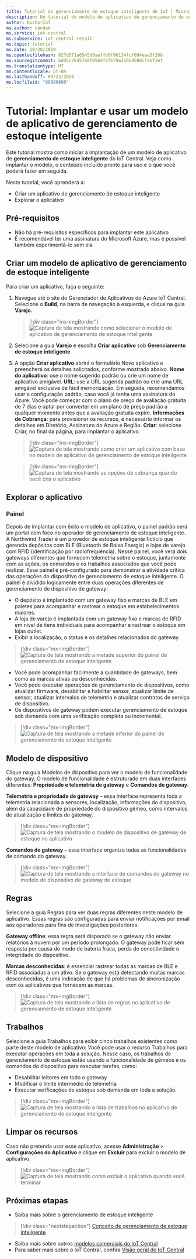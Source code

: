 ```yaml
---
title: Tutorial do gerenciamento de estoque inteligente de IoT | Microsoft Docs
description: Um tutorial do modelo de aplicativo de gerenciamento de estoque inteligente do IoT Central
author: KishorIoT
ms.author: nandab
ms.service: iot-central
ms.subservice: iot-central-retail
ms.topic: tutorial
ms.date: 10/20/2019
ms.openlocfilehash: 827d571a6545d0aaffb0f96134fcf094eaa5f26b
ms.sourcegitcommit: bdd5c76457b0f0504f4f679a316b959dcfabf1ef
ms.translationtype: HT
ms.contentlocale: pt-BR
ms.lasthandoff: 09/22/2020
ms.locfileid: "90980600"
---
```

# <a name="tutorial-deploy-and-walk-through-a-smart-inventory-management-application-template"></a>Tutorial: Implantar e usar um modelo de aplicativo de gerenciamento de estoque inteligente



Este tutorial mostra como iniciar a implantação de um modelo de aplicativo de **gerenciamento de estoque inteligente** do IoT Central. Veja como implantar o modelo, o conteúdo incluído pronto para uso e o que você poderá fazer em seguida.

Neste tutorial, você aprenderá a: 
* Criar um aplicativo de gerenciamento de estoque inteligente 
* Explorar o aplicativo 

## <a name="prerequisites"></a>Pré-requisitos

* Não há pré-requisitos específicos para implantar este aplicativo
* É recomendável ter uma assinatura do Microsoft Azure, mas é possível também experimentá-lo sem ela

## <a name="create-smart-inventory-management-application-template"></a>Criar um modelo de aplicativo de gerenciamento de estoque inteligente

Para criar um aplicativo, faça o seguinte:

1. Navegue até o site do Gerenciador de Aplicativos do Azure IoT Central. Selecione o **Build**, na barra de navegação à esquerda, e clique na guia **Varejo**.

    > [!div class="mx-imgBorder"]
    > ![Captura de tela mostrando como selecionar o modelo de aplicativo de gerenciamento de estoque inteligente](./media/tutorial-iot-central-smart-inventory-management/iotc_retail_homepage.png)

2. Selecione a guia **Varejo** e escolha **Criar aplicativo** sob **Gerenciamento de estoque inteligente**

3. A opção **Criar aplicativo** abrirá o formulário Novo aplicativo e preencherá os detalhes solicitados, conforme mostrado abaixo.
   **Nome do aplicativo**: use o nome sugerido padrão ou crie um nome de aplicativo amigável.
   **URL**: use a URL sugerida padrão ou crie uma URL amigável exclusiva de fácil memorização. Em seguida, recomendamos usar a configuração padrão, caso você já tenha uma assinatura do Azure. Você pode começar com o plano de preço de avaliação gratuita de 7 dias e optar por converter em um plano de preço padrão a qualquer momento antes que a avaliação gratuita expire.
   **Informações de Cobrança**: para provisionar os recursos, é necessário informar os detalhes em Diretório, Assinatura do Azure e Região.
   **Criar**: selecione Criar, no final da página, para implantar o aplicativo.

    > [!div class="mx-imgBorder"]
    > ![Captura de tela mostrando como criar um aplicativo com base no modelo de aplicativo de gerenciamento de estoque inteligente](./media/tutorial-iot-central-smart-inventory-management/smart_inventory_management_app_create.png)

    > [!div class="mx-imgBorder"]
    > ![Captura de tela mostrando as opções de cobrança quando você cria o aplicativo](./media/tutorial-iot-central-smart-inventory-management/smart-inventory-management-app-create-billinginfo.png)

## <a name="walk-through-the-application"></a>Explorar o aplicativo 

### <a name="dashboard"></a>Painel 

Depois de implantar com êxito o modelo de aplicativo, o painel padrão será um portal com foco no operador de gerenciamento de estoque inteligente. A Northwind Trader é um provedor de estoque inteligente fictício que gerencia depósitos com BLE (Bluetooth de Baixa Energia) e lojas de varejo com RFID (identificação por radiofrequência). Nesse painel, você verá dois gateways diferentes que fornecem telemetria sobre o estoque, juntamente com as ações, os comandos e os trabalhos associados que você pode realizar. Esse painel é pré-configurado para demonstrar a atividade crítica das operações do dispositivo de gerenciamento de estoque inteligente.
O painel é dividido logicamente entre duas operações diferentes de gerenciamento de dispositivo de gateway: 
   * O depósito é implantado com um gateway fixo e marcas de BLE em paletes para acompanhar e rastrear o estoque em estabelecimentos maiores.
   * A loja de varejo é implantada com um gateway fixo e marcas de RFID em nível de itens individuais para acompanhar e rastrear o estoque em lojas outlet.
   * Exibir a localização, o status e os detalhes relacionados do gateway. 

> [!div class="mx-imgBorder"]
> ![Captura de tela mostrando a metade superior do painel de gerenciamento de estoque inteligente](./media/tutorial-iot-central-smart-inventory-management/smart_inventory_management_dashboard1.png)

   * Você pode acompanhar facilmente a quantidade de gateways, bem como as marcas ativas ou desconhecidas.
   * Você pode executar operações de gerenciamento de dispositivos, como atualizar firmware, desabilitar e habilitar sensor, atualizar limite de sensor, atualizar intervalos de telemetria e atualizar contratos de serviço de dispositivo.
   * Os dispositivos de gateway podem executar gerenciamento de estoque sob demanda com uma verificação completa ou incremental.

> [!div class="mx-imgBorder"]
> ![Captura de tela mostrando a metade inferior do painel de gerenciamento de estoque inteligente](./media/tutorial-iot-central-smart-inventory-management/smart_inventory_management_dashboard2.png)

## <a name="device-template"></a>Modelo de dispositivo
Clique na guia Modelos de dispositivo para ver o modelo de funcionalidade do gateway. O modelo de funcionalidade é estruturado em duas interfaces diferentes: **Propriedade e telemetria de gateway** e **Comandos de gateway**.

**Telemetria e propriedade de gateway** – essa interface representa toda a telemetria relacionada a sensores, localização, informações do dispositivo, além da capacidade de propriedade do dispositivo gêmeo, como intervalos de atualização e limites de gateway.

> [!div class="mx-imgBorder"]
> ![Captura de tela mostrando o modelo de dispositivo de gateway de estoque no aplicativo](./media/tutorial-iot-central-smart-inventory-management/smart_inventory_management_devicetemplate1.png)


**Comandos de gateway** – essa interface organiza todas as funcionalidades de comando do gateway.

> [!div class="mx-imgBorder"]
> ![Captura de tela mostrando a interface de comandos do gateway no modelo de dispositivo de gateway de estoque](./media/tutorial-iot-central-smart-inventory-management/smart_inventory_management_devicetemplate2.png)

## <a name="rules"></a>Regras
Selecione a guia Regras para ver duas regras diferentes neste modelo de aplicativo. Essas regras são configuradas para enviar notificações por email aos operadores para fins de investigações posteriores.

**Gateway offline**: essa regra será disparada se o gateway não enviar relatórios à nuvem por um período prolongado. O gateway pode ficar sem resposta por causa do modo de bateria fraca, perda de conectividade e integridade do dispositivo.

**Marcas desconhecidas**: é essencial rastrear todas as marcas de BLE e RFID associadas a um ativo. Se o gateway está detectando muitas marcas desconhecidas, é uma indicação de que há problemas de sincronização com os aplicativos que fornecem as marcas.

> [!div class="mx-imgBorder"]
> ![Captura de tela mostrando a lista de regras no aplicativo de gerenciamento de estoque inteligente](./media/tutorial-iot-central-smart-inventory-management/smart_inventory_management_rules.png)

## <a name="jobs"></a>Trabalhos
Selecione a guia Trabalhos para exibir cinco trabalhos existentes como parte deste modelo de aplicativo: Você pode usar o recurso Trabalhos para executar operações em toda a solução. Nesse caso, os trabalhos de gerenciamento de estoque estão usando a funcionalidade de gêmeos e os comandos do dispositivo para executar tarefas, como:
   * Desabilitar leitores em todo o gateway
   * Modificar o limite intermédio de telemetria 
   * Executar verificações de estoque sob demanda em toda a solução.

> [!div class="mx-imgBorder"]
> ![Captura de tela mostrando a lista de trabalhos no aplicativo de gerenciamento de estoque inteligente](./media/tutorial-iot-central-smart-inventory-management/smart_inventory_management_jobs.png)

## <a name="clean-up-resources"></a>Limpar os recursos

Caso não pretenda usar esse aplicativo, acesse **Administração** > **Configurações do Aplicativo** e clique em **Excluir** para excluir o modelo de aplicativo.

> [!div class="mx-imgBorder"]
> ![Captura de tela mostrando como excluir o aplicativo quando você terminar](./media/tutorial-iot-central-smart-inventory-management/smart_inventory_management_cleanup.png)

## <a name="next-steps"></a>Próximas etapas
* Saiba mais sobre o gerenciamento de estoque inteligente 
> [!div class="nextstepaction"]
> [Conceito de gerenciamento de estoque inteligente](./architecture-smart-inventory-management.md)
* Saiba mais sobre outros [modelos comerciais do IoT Central](./overview-iot-central-retail.md)
* Para saber mais sobre o IoT Central, confira [Visão geral do IoT Central](../core/overview-iot-central.md)
